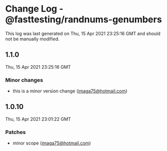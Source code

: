 # Change Log - @fasttesting/randnums-genumbers

This log was last generated on Thu, 15 Apr 2021 23:25:16 GMT and should not be manually modified.

<!-- Start content -->

## 1.1.0

Thu, 15 Apr 2021 23:25:16 GMT

### Minor changes

- this is a minor version change (imaga75@hotmail.com)

## 1.0.10

Thu, 15 Apr 2021 23:01:22 GMT

### Patches

- minor scope (imaga75@hotmail.com)
